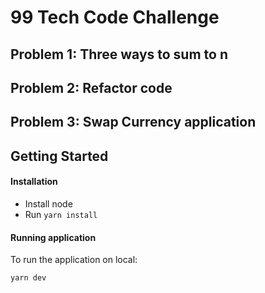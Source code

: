 # 99 Tech Code Challenge

## Problem 1: Three ways to sum to n

## Problem 2: Refactor code

## Problem 3: Swap Currency application

## Getting Started

#### Installation

- Install node
- Run `yarn install`

#### Running application

To run the application on local:

```
yarn dev
```
